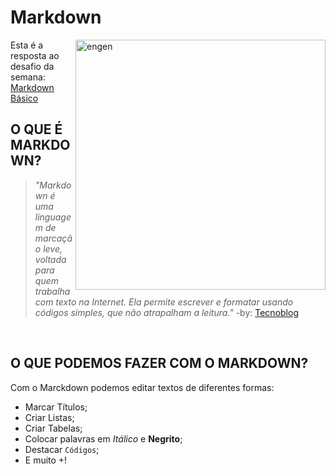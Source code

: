 # Markdown
<img align="right" alt="engen" width="400" src="https://www.markdownguide.org/assets/images/markdown-guide-og.jpg">

Esta é a resposta ao desafio da semana: [Markdown Básico](https://github.com/Isiumlord/ProjetoMaoNaMassa/tree/main/Desafio:%20Markdown/Markdown%20B%C3%A1sico)
<br>

## O QUE É MARKDOWN?

> _"Markdown é uma linguagem de marcação leve, voltada para quem trabalha com texto na Internet. Ela permite escrever e formatar usando códigos simples, que não atrapalham a leitura."_ -by: [Tecnoblog](https://tecnoblog.net/responde/o-que-e-markdown/)

<br>

## O QUE PODEMOS FAZER COM O MARKDOWN?
Com o Marckdown podemos editar textos de diferentes formas:
* Marcar Títulos;
* Criar Listas;
* Criar Tabelas;
* Colocar palavras em *Itálico* e **Negrito**;
* Destacar `Códigos`;
* E muito +!



